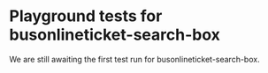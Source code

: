 # Playground tests for busonlineticket-search-box
We are still awaiting the first test run for busonlineticket-search-box.
